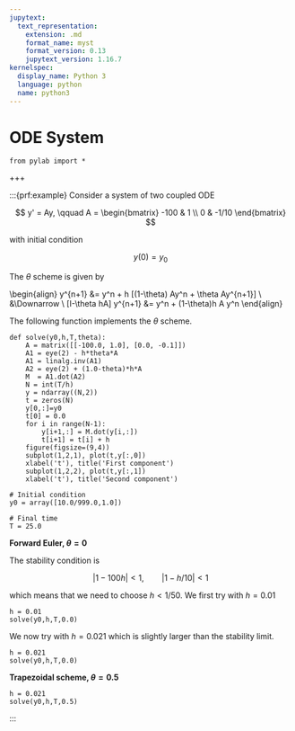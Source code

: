 ```yaml
---
jupytext:
  text_representation:
    extension: .md
    format_name: myst
    format_version: 0.13
    jupytext_version: 1.16.7
kernelspec:
  display_name: Python 3
  language: python
  name: python3
---
```


# ODE System

```{code-cell} ipython3
from pylab import *
```

+++

:::{prf:example}
Consider a system of two coupled ODE

$$
y' = Ay, \qquad A = \begin{bmatrix}
-100 & 1 \\
0 & -1/10 \end{bmatrix}
$$

with initial condition

$$
y(0) = y_0
$$

The $\theta$ scheme is given by

\begin{align}
y^{n+1} &= y^n + h [(1-\theta) Ay^n + \theta Ay^{n+1}] \\
&\Downarrow \\
[I-\theta hA] y^{n+1} &= y^n + (1-\theta)h A y^n
\end{align}

The following function implements the $\theta$ scheme.

```{code-cell} ipython3
def solve(y0,h,T,theta):
    A = matrix([[-100.0, 1.0], [0.0, -0.1]])
    A1 = eye(2) - h*theta*A
    A1 = linalg.inv(A1)
    A2 = eye(2) + (1.0-theta)*h*A
    M  = A1.dot(A2)
    N = int(T/h)
    y = ndarray((N,2))
    t = zeros(N)
    y[0,:]=y0
    t[0] = 0.0
    for i in range(N-1):
        y[i+1,:] = M.dot(y[i,:])
        t[i+1] = t[i] + h
    figure(figsize=(9,4))
    subplot(1,2,1), plot(t,y[:,0])
    xlabel('t'), title('First component')
    subplot(1,2,2), plot(t,y[:,1])
    xlabel('t'), title('Second component')
    
# Initial condition
y0 = array([10.0/999.0,1.0])

# Final time
T = 25.0
```

**Forward Euler, $\theta=0$**

The stability condition is

$$
|1-100h| < 1, \qquad |1-h/10| < 1
$$

which means that we need to choose $h < 1/50$. We first try with $h=0.01$

```{code-cell} ipython3
h = 0.01
solve(y0,h,T,0.0)
```

We now try with $h=0.021$ which is slightly larger than the stability limit.

```{code-cell} ipython3
h = 0.021
solve(y0,h,T,0.0)
```

**Trapezoidal scheme, $\theta = 0.5$**

```{code-cell} ipython3
h = 0.021
solve(y0,h,T,0.5)
```
:::
